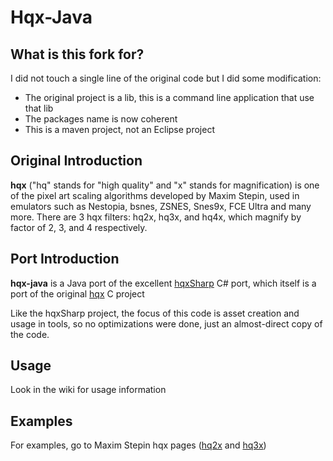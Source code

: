 # Hqx-Java 

## What is this fork for?

I did not touch a single line of the original code but I did some modification:

-	The original project is a lib, this is a command line application that use that lib 
-	The packages name is now coherent 
-	This is a maven project, not an Eclipse project 

## Original Introduction
__hqx__ ("hq" stands for "high quality" and "x" stands for magnification) is one of the pixel art scaling algorithms developed by Maxim Stepin, used in emulators such as Nestopia, bsnes, ZSNES, Snes9x, FCE Ultra and many more. There are 3 hqx filters: hq2x, hq3x, and hq4x, which magnify by factor of 2, 3, and 4 respectively.

## Port Introduction
__hqx-java__ is a Java port of the excellent [hqxSharp](http://code.google.com/p/hqx-sharp) C# port, which itself is a port of the original [hqx](http://code.google.com/p/hqx) C project

Like the hqxSharp project, the focus of this code is asset creation and usage in tools, so no optimizations were done, just an almost-direct copy of the code.

## Usage
Look in the wiki for usage information

## Examples
For examples, go to Maxim Stepin hqx pages ([hq2x](http://www.hiend3d.com/hq2x.html) and [hq3x](http://www.hiend3d.com/hq3x.html))